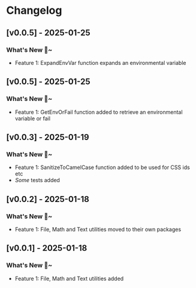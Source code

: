 # Changelog

## [v0.0.5] - 2025-01-25
### What's New 🎉~
- Feature 1: ExpandEnvVar function expands an environmental variable

## [v0.0.5] - 2025-01-25
### What's New 🎉~
- Feature 1: GetEnvOrFail function added to retrieve an environmental variable or fail

## [v0.0.3] - 2025-01-19
### What's New 🎉~
- Feature 1: SanitizeToCamelCase function added to be used for CSS ids etc
- _Some_ tests added

## [v0.0.2] - 2025-01-18
### What's New 🎉~
- Feature 1: File, Math and Text utilities moved to their own packages

## [v0.0.1] - 2025-01-18
### What's New 🎉~
- Feature 1: File, Math and Text utilities added
